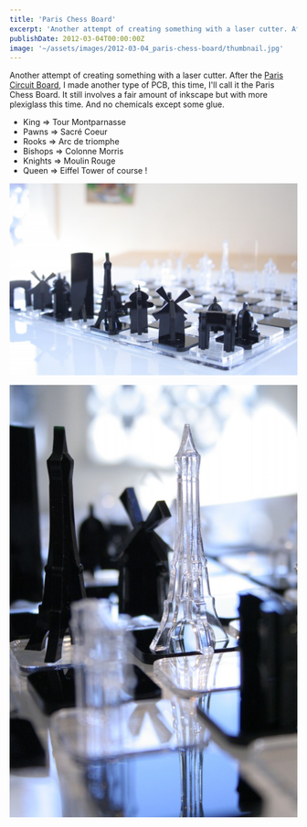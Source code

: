 ```yaml
---
title: 'Paris Chess Board'
excerpt: 'Another attempt of creating something with a laser cutter. After the Paris Circuit Board, I made another type of PCB, this time, Ill call it the Paris Chess Board. It still involves a...'
publishDate: 2012-03-04T00:00:00Z
image: '~/assets/images/2012-03-04_paris-chess-board/thumbnail.jpg'
---
```



Another attempt of creating something with a laser cutter. After the [Paris Circuit Board](http://mbonnin.net/2011/03/09/paris-circuit-board/), I made another type of PCB, this time, I'll call it the Paris Chess Board. It still involves a fair amount of inkscape but with more plexiglass this time. And no chemicals except some glue.






* King => Tour Montparnasse
* Pawns => Sacré Coeur
* Rooks => Arc de triomphe
* Bishops => Colonne Morris
* Knights => Moulin Rouge
* Queen => Eiffel Tower of course !

![](../../assets/images/2012-03-04_paris-chess-board/IMG_2005-1024x682.jpg)

![](../../assets/images/2012-03-04_paris-chess-board/IMG_19991-682x1024.jpg)

